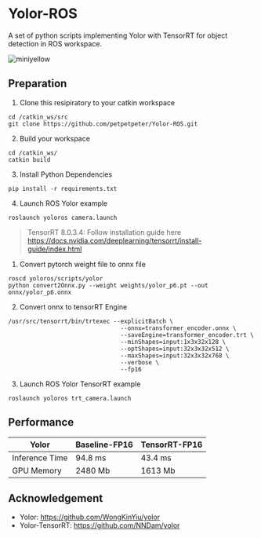 # Yolor-ROS
A set of python scripts implementing Yolor with TensorRT for object detection in ROS workspace.


![miniyellow](https://user-images.githubusercontent.com/55285546/137327224-e73b6477-19bd-483c-a2c5-71dba517235b.gif)




## Preparation
1. Clone this resipiratory to your catkin workspace
```
cd /catkin_ws/src
git clone https://github.com/petpetpeter/Yolor-ROS.git
```
2. Build your workspace
```
cd /catkin_ws/
catkin build
```
3. Install Python Dependencies
```
pip install -r requirements.txt
```
4. Launch ROS Yolor example
```
roslaunch yoloros camera.launch
```

> TensorRT 8.0.3.4: Follow installation guide here https://docs.nvidia.com/deeplearning/tensorrt/install-guide/index.html
1. Convert pytorch weight file to onnx file
```
roscd yoloros/scripts/yolor
python convert2Onnx.py --weight weights/yolor_p6.pt --out onnx/yolor_p6.onnx 
```
2. Convert onnx to tensorRT Engine
```
/usr/src/tensorrt/bin/trtexec --explicitBatch \
                                --onnx=transformer_encoder.onnx \
                                --saveEngine=transformer_encoder.trt \
                                --minShapes=input:1x3x32x128 \
                                --optShapes=input:32x3x32x512 \
                                --maxShapes=input:32x3x32x768 \
                                --verbose \
                                --fp16
```
3. Launch ROS Yolor TensorRT example
```
roslaunch yoloros trt_camera.launch
```

## Performance
Yolor | Baseline-FP16 | TensorRT-FP16 
--- | --- | ---  
Inference Time | 94.8 ms | 43.4 ms 
GPU Memory | 2480 Mb | 1613 Mb

## Acknowledgement
- Yolor: https://github.com/WongKinYiu/yolor
- Yolor-TensorRT: https://github.com/NNDam/yolor
